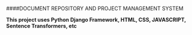 ####DOCUMENT REPOSITORY AND PROJECT MANAGEMENT SYSTEM

**This project uses Python Django Framework, HTML, CSS, JAVASCRIPT, Sentence Transformers, etc**

